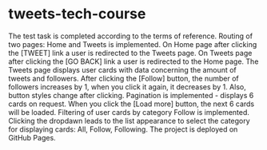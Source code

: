 # tweets-tech-course

The test task is completed according to the terms of reference. Routing of two
pages: Home and Tweets is implemented. On Home page after clicking the [TWEET]
link a user is redirected to the Tweets page. On Tweets page after clicking the
[GO BACK] link a user is redirected to the Home page. The Tweets page displays
user cards with data concerning the amount of tweets and followers. After
clicking the [Follow] button, the number of followers increases by 1, when you
click it again, it decreases by 1. Also, button styles change after clicking.
Pagination is implemented - displays 6 cards on request. When you click the
[Load more] button, the next 6 cards will be loaded. Filtering of user cards by
category Follow is implemented. Clicking the dropdawn leads to the list
appearance to select the category for displaying cards: All, Follow, Following.
The project is deployed on GitHub Pages.
